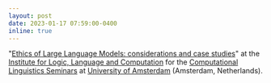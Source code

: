 ```yaml
---
layout: post
date: 2023-01-17 07:59:00-0400
inline: true
---
```


"[Ethics of Large Language Models: considerations and case studies](https://www.illc.uva.nl/NewsandEvents/Events/Upcoming-Events/newsitem/13948/17-January-2023-Computational-Linguistics-Seminar-Giada-Pistilli)" at the [Institute for Logic, Language and Computation](https://www.illc.uva.nl) for the [Computational Linguistics Seminars](https://projects.illc.uva.nl/LaCo/CLS/) at [University of Amsterdam](https://www.uva.nl/en) (Amsterdam, Netherlands). 